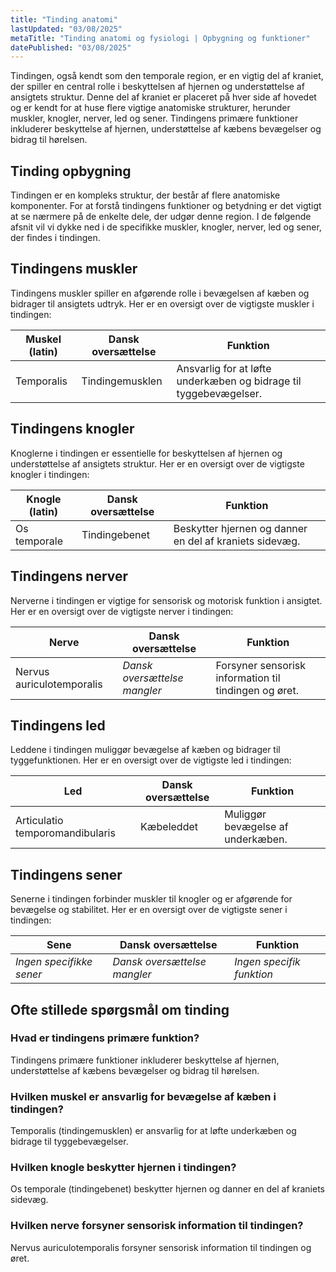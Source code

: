 ```yaml
---
title: "Tinding anatomi"
lastUpdated: "03/08/2025"
metaTitle: "Tinding anatomi og fysiologi | Opbygning og funktioner"
datePublished: "03/08/2025"
---
```


Tindingen, også kendt som den temporale region, er en vigtig del af kraniet, der spiller en central rolle i beskyttelsen af hjernen og understøttelse af ansigtets struktur. Denne del af kraniet er placeret på hver side af hovedet og er kendt for at huse flere vigtige anatomiske strukturer, herunder muskler, knogler, nerver, led og sener. Tindingens primære funktioner inkluderer beskyttelse af hjernen, understøttelse af kæbens bevægelser og bidrag til hørelsen.

## Tinding opbygning

Tindingen er en kompleks struktur, der består af flere anatomiske komponenter. For at forstå tindingens funktioner og betydning er det vigtigt at se nærmere på de enkelte dele, der udgør denne region. I de følgende afsnit vil vi dykke ned i de specifikke muskler, knogler, nerver, led og sener, der findes i tindingen.

## Tindingens muskler

Tindingens muskler spiller en afgørende rolle i bevægelsen af kæben og bidrager til ansigtets udtryk. Her er en oversigt over de vigtigste muskler i tindingen:

| Muskel (latin) | Dansk oversættelse | Funktion |
|----------------|---------------------|----------|
| Temporalis     | Tindingemusklen     | Ansvarlig for at løfte underkæben og bidrage til tyggebevægelser. |

## Tindingens knogler

Knoglerne i tindingen er essentielle for beskyttelsen af hjernen og understøttelse af ansigtets struktur. Her er en oversigt over de vigtigste knogler i tindingen:

| Knogle (latin) | Dansk oversættelse | Funktion |
|----------------|---------------------|----------|
| Os temporale   | Tindingebenet       | Beskytter hjernen og danner en del af kraniets sidevæg. |

## Tindingens nerver

Nerverne i tindingen er vigtige for sensorisk og motorisk funktion i ansigtet. Her er en oversigt over de vigtigste nerver i tindingen:

| Nerve          | Dansk oversættelse | Funktion |
|----------------|---------------------|----------|
| Nervus auriculotemporalis | _Dansk oversættelse mangler_ | Forsyner sensorisk information til tindingen og øret. |

## Tindingens led

Leddene i tindingen muliggør bevægelse af kæben og bidrager til tyggefunktionen. Her er en oversigt over de vigtigste led i tindingen:

| Led            | Dansk oversættelse | Funktion |
|----------------|---------------------|----------|
| Articulatio temporomandibularis | Kæbeleddet | Muliggør bevægelse af underkæben. |

## Tindingens sener

Senerne i tindingen forbinder muskler til knogler og er afgørende for bevægelse og stabilitet. Her er en oversigt over de vigtigste sener i tindingen:

| Sene           | Dansk oversættelse | Funktion |
|----------------|---------------------|----------|
| _Ingen specifikke sener_ | _Dansk oversættelse mangler_ | _Ingen specifik funktion_ |

## Ofte stillede spørgsmål om tinding

### Hvad er tindingens primære funktion?

Tindingens primære funktioner inkluderer beskyttelse af hjernen, understøttelse af kæbens bevægelser og bidrag til hørelsen.

### Hvilken muskel er ansvarlig for bevægelse af kæben i tindingen?

Temporalis (tindingemusklen) er ansvarlig for at løfte underkæben og bidrage til tyggebevægelser.

### Hvilken knogle beskytter hjernen i tindingen?

Os temporale (tindingebenet) beskytter hjernen og danner en del af kraniets sidevæg.

### Hvilken nerve forsyner sensorisk information til tindingen?

Nervus auriculotemporalis forsyner sensorisk information til tindingen og øret.